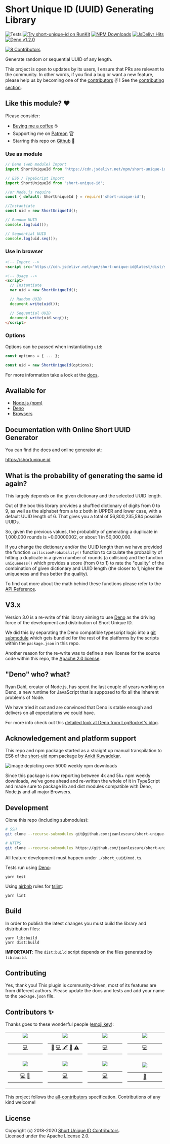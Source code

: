 # Short Unique ID (UUID) Generating Library
![Tests](https://github.com/jeanlescure/short-unique-id/workflows/tests/badge.svg)
[![Try short-unique-id on RunKit](https://badge.runkitcdn.com/short-unique-id.svg)](https://npm.runkit.com/short-unique-id)
[![NPM Downloads](https://img.shields.io/npm/dt/short-unique-id.svg?maxAge=2592000)](https://npmjs.com/package/short-unique-id)
[![JsDelivr Hits](https://data.jsdelivr.com/v1/package/npm/short-unique-id/badge?style=rounded)](https://www.jsdelivr.com/package/npm/short-unique-id)
[![Deno v1.2.0](https://img.shields.io/badge/deno-v1.2.0-green.svg)](https://deno.land)

<!-- ALL-CONTRIBUTORS-BADGE:START - Do not remove or modify this section -->
[![8 Contributors](https://img.shields.io/badge/all_contributors-8-purple.svg)](#contributors)
<!-- ALL-CONTRIBUTORS-BADGE:END -->

Generate random or sequential UUID of any length.

This project is open to updates by its users, I ensure that PRs are relevant to the community.
In other words, if you find a bug or want a new feature, please help us by becoming one of the
[contributors](#contributors-) ✌️ ! See the [contributing section](#contributing).

## Like this module? :heart:

Please consider:

- [Buying me a coffee](https://www.buymeacoffee.com/jeanlescure) :coffee:
- Supporting me on [Patreon](https://www.patreon.com/jeanlescure) :trophy:
- Starring this repo on [Github](https://github.com/jeanlescure/string-crypto) :star2:

### Use as module

```js
// Deno (web module) Import
import ShortUniqueId from 'https://cdn.jsdelivr.net/npm/short-unique-id@latest/short_uuid/mod.ts';

// ES6 / TypeScript Import
import ShortUniqueId from 'short-unique-id';

//or Node.js require
const { default: ShortUniqueId } = require('short-unique-id');

//Instantiate
const uid = new ShortUniqueId();

// Random UUID
console.log(uid());

// Sequential UUID
console.log(uid.seq());
```

### Use in browser

```html
<!-- Import -->
<script src="https://cdn.jsdelivr.net/npm/short-unique-id@latest/dist/short-unique-id.min.js"></script>

<!-- Usage -->
<script>
  // Instantiate
  var uid = new ShortUniqueId();

  // Random UUID
  document.write(uid());

  // Sequential UUID
  document.write(uid.seq());
</script>
```

### Options

Options can be passed when instantiating `uid`:

```js
const options = { ... };

const uid = new ShortUniqueId(options);
```

For more information take a look at the [docs](https://shortunique.id/globals.html#options).

## Available for

- [Node.js (npm)](https://www.npmjs.com/package/short-unique-id)
- [Deno](https://deno.land/x/short_uuid/)
- [Browsers](https://www.jsdelivr.com/package/npm/short-unique-id?path=dist)

## Documentation with Online Short UUID Generator

You can find the docs and online generator at:

<a target="_blank" href="https://shortunique.id">https://shortunique.id</a>

## What is the probability of generating the same id again?

This largely depends on the given dictionary and the selected UUID length.

Out of the box this library provides a shuffled dictionary of digits from
0 to 9, as well as the alphabet from a to z both in UPPER and lower case,
with a default UUID length of 6. That gives you a total of 56,800,235,584
possible UUIDs.

So, given the previous values, the probability of generating a duplicate
in 1,000,000 rounds is ~0.00000002, or about 1 in 50,000,000.

If you change the dictionary and/or the UUID length then we have provided
the function `collisionProbability()` function to calculate the probability
of hitting a duplicate in a given number of rounds (a collision) and the
function `uniqueness()` which provides a score (from 0 to 1) to rate the 
"quality" of the combination of given dictionary and UUID length (the closer
to 1, higher the uniqueness and thus better the quality).

To find out more about the math behind these functions please refer to the
<a target="_blank" href="https://shortunique.id/classes/shortuniqueid.html#collisionprobability">API Reference</a>.


## V3.x

Version 3.0 is a re-write of this library aiming to use [Deno](https://deno.land/) as the driving
force of the development and distribution of Short Unique ID.

We did this by separating the Deno compatible typescript logic into a [git submodule](https://github.com/jeanlescure/short_uuid)
which gets bundled for the rest of the platforms by the scripts within the
`package.json` in this repo.

Another reason for the re-write was to define a new license for the source
code within this repo, the [Apache 2.0 license](http://www.apache.org/licenses/LICENSE-2.0.html).

## "Deno" who? what?

Ryan Dahl, creator of Node.js, has spent the last couple of years working
on Deno, a new runtime for JavaScript that is supposed to fix all the inherent
problems of Node.

We have tried it out and are convinced that Deno is stable enough and
delivers on all expectations we could have.

For more info check out this [detailed look at Deno from LogRocket's blog](https://blog.logrocket.com/what-is-deno/).

## Acknowledgement and platform support

This repo and npm package started as a straight up manual transpilation to ES6 of the [short-uid](https://github.com/serendipious/nodejs-short-uid) npm package by [Ankit Kuwadekar](https://github.com/serendipious/).

![image depicting over 5000 weekly npm downloads](https://raw.githubusercontent.com/jeanlescure/short-unique-id/master/assets/weekly-downloads.png)

Since this package is now reporting between 4k and 5k+ npm weekly downloads, we've gone ahead and re-written the whole of it in TypeScript and made sure to package lib and dist modules compatible with Deno, Node.js and all major Browsers.

## Development

Clone this repo (including submodules):

```sh
# SSH
git clone --recurse-submodules git@github.com:jeanlescure/short-unique-id.git

# HTTPS
git clone --recurse-submodules https://github.com/jeanlescure/short-unique-id.git
```

All feature development must happen under `./short_uuid/mod.ts`.

Tests run using [Deno](https://deno.land/std/testing/):

```
yarn test
```

Using [airbnb](https://github.com/airbnb/javascript/tree/master/packages/eslint-config-airbnb-base) rules for [tslint](https://palantir.github.io/tslint/):

```
yarn lint
```

## Build

In order to publish the latest changes you must build the library and distribution files:

```
yarn lib:build
yarn dist:build
```

**IMPORTANT**: The `dist:build` script depends on the files generated by `lib:build`.

## Contributing

Yes, thank you! This plugin is community-driven, most of its features are from different authors.
Please update the docs and tests and add your name to the `package.json` file.

## Contributors ✨

Thanks goes to these wonderful people ([emoji key](https://allcontributors.org/docs/en/emoji-key)):

<!-- ALL-CONTRIBUTORS-LIST:START - Do not remove or modify this section -->
<!-- prettier-ignore-start -->
<!-- markdownlint-disable -->
<table>
  <tr>
    <td align="center"><a href="https://github.com/serendipious"><img src="https://shortunique.id/assets/contributors/serendipious.svg" /></a><table><tbody><tr><td width="150" align="center"><a href="https://github.com/jeanlescure/short-unique-id/commits?author=serendipious" title="Code">💻</a></td></tr></tbody></table></td>
    <td align="center"><a href="https://jeanlescure.cr"><img src="https://shortunique.id/assets/contributors/jeanlescure.svg" /></a><table><tbody><tr><td width="150" align="center"><a href="#maintenance-jeanlescure" title="Maintenance">🚧</a> <a href="https://github.com/jeanlescure/short-unique-id/commits?author=jeanlescure" title="Code">💻</a> <a href="#content-jeanlescure" title="Content">🖋</a> <a href="https://github.com/jeanlescure/short-unique-id/commits?author=jeanlescure" title="Documentation">📖</a> <a href="https://github.com/jeanlescure/short-unique-id/commits?author=jeanlescure" title="Tests">⚠️</a></td></tr></tbody></table></td>
    <td align="center"><a href="https://dianalu.design"><img src="https://shortunique.id/assets/contributors/dilescure.svg" /></a><table><tbody><tr><td width="150" align="center"><a href="https://github.com/jeanlescure/short_uuid/commits?author=DiLescure" title="Code">💻</a></td></tr></tbody></table></td>
    <td align="center"><a href="https://github.com/EmerLM"><img src="https://shortunique.id/assets/contributors/emerlm.svg" /></a><table><tbody><tr><td width="150" align="center"><a href="https://github.com/jeanlescure/short_uuid/commits?author=EmerLM" title="Code">💻</a></td></tr></tbody></table></td>
    </tr>
    <tr>
    <td align="center"><a href="https://github.com/angelnath26"><img src="https://shortunique.id/assets/contributors/angelnath26.svg" /></a><table><tbody><tr><td width="150" align="center"><a href="https://github.com/jeanlescure/short_uuid/commits?author=angelnath26" title="Code">💻</a> <a href="https://github.com/jeanlescure/short_uuid/pulls?q=is%3Apr+reviewed-by%3Aangelnath26" title="Reviewed Pull Requests">👀</a></td></tr></tbody></table></td>
    <td align="center"><a href="https://twitter.com/jeffturcotte"><img src="https://shortunique.id/assets/contributors/jeffturcotte.svg" /></a><table><tbody><tr><td width="150" align="center"><a href="https://github.com/jeanlescure/short-unique-id/commits?author=jeffturcotte" title="Code">💻</a></td></tr></tbody></table></td>
    <td align="center"><a href="https://github.com/neversun"><img src="https://shortunique.id/assets/contributors/neversun.svg" /></a><table><tbody><tr><td width="150" align="center"><a href="https://github.com/jeanlescure/short-unique-id/commits?author=neversun" title="Code">💻</a></td></tr></tbody></table></td>
    <td align="center"><a href="https://github.com/ekelvin"><img src="https://shortunique.id/assets/contributors/ekelvin.svg" /></a><table><tbody><tr><td width="150" align="center"><a href="https://github.com/jeanlescure/short-unique-id/issues/19" title="Ideas, Planning, & Feedback">🤔</a></td></tr></tbody></table></td>
  </tr>
</table>

<!-- markdownlint-enable -->
<!-- prettier-ignore-end -->
<!-- ALL-CONTRIBUTORS-LIST:END -->

This project follows the [all-contributors](https://github.com/all-contributors/all-contributors) specification. Contributions of any kind welcome!

## License

Copyright (c) 2018-2020 [Short Unique ID Contributors](https://github.com/jeanlescure/short-unique-id/#contributors-).<br/>
Licensed under the Apache License 2.0.